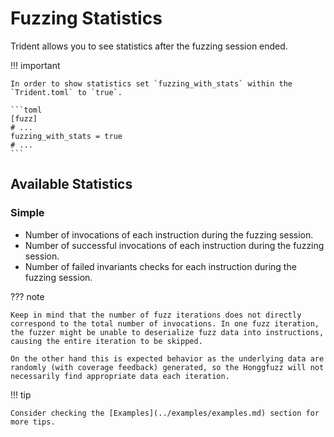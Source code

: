 # Fuzzing Statistics

Trident allows you to see statistics after the fuzzing session ended.

!!! important

    In order to show statistics set `fuzzing_with_stats` within the `Trident.toml` to `true`.

    ```toml
    [fuzz]
    # ...
    fuzzing_with_stats = true
    # ...
    ```

## Available Statistics

### Simple

- Number of invocations of each instruction during the fuzzing session.
- Number of successful invocations of each instruction during the fuzzing session.
- Number of failed invariants checks for each instruction during the fuzzing session.

??? note

    Keep in mind that the number of fuzz iterations does not directly correspond to the total number of invocations. In one fuzz iteration, the fuzzer might be unable to deserialize fuzz data into instructions, causing the entire iteration to be skipped.

    On the other hand this is expected behavior as the underlying data are randomly (with coverage feedback) generated, so the Honggfuzz will not necessarily find appropriate data each iteration.


!!! tip

    Consider checking the [Examples](../examples/examples.md) section for more tips.
